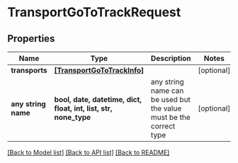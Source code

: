 # TransportGoToTrackRequest


## Properties
Name | Type | Description | Notes
------------ | ------------- | ------------- | -------------
**transports** | [**[TransportGoToTrackInfo]**](TransportGoToTrackInfo.md) |  | [optional] 
**any string name** | **bool, date, datetime, dict, float, int, list, str, none_type** | any string name can be used but the value must be the correct type | [optional]

[[Back to Model list]](../README.md#documentation-for-models) [[Back to API list]](../README.md#documentation-for-api-endpoints) [[Back to README]](../README.md)


